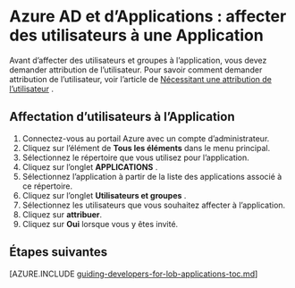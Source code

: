 <properties
    pageTitle="Azure AD et d’Applications : affecter des utilisateurs à une Application | Microsoft Azure"
    description="Comment faire pour implémenter l’attribution de l’utilisateur pour les applications Azure."
    services="active-directory"
    documentationCenter=""
    authors="femila"
    manager="femila"
    editor=""/>

<tags
    ms.service="active-directory"
    ms.workload="identity"
    ms.tgt_pltfrm="na"
    ms.devlang="na"
    ms.topic="article"
    ms.date="08/15/2015"
    ms.author="inhenk"/>

# <a name="azure-ad-and-applications-assigning-users-to-an-application"></a>Azure AD et d’Applications : affecter des utilisateurs à une Application
Avant d’affecter des utilisateurs et groupes à l’application, vous devez demander attribution de l’utilisateur.  Pour savoir comment demander attribution de l’utilisateur, voir l’article de [Nécessitant une attribution de l’utilisateur](active-directory-applications-guiding-developers-requiring-user-assignment.md) .

## <a name="assigning-users-to-an-application"></a>Affectation d’utilisateurs à l’Application
1. Connectez-vous au portail Azure avec un compte d’administrateur.
2. Cliquez sur l’élément de **Tous les éléments** dans le menu principal.
3. Sélectionnez le répertoire que vous utilisez pour l’application.
4. Cliquez sur l’onglet **APPLICATIONS** .
5. Sélectionnez l’application à partir de la liste des applications associé à ce répertoire.
6. Cliquez sur l’onglet **Utilisateurs et groupes** .
8. Sélectionnez les utilisateurs que vous souhaitez affecter à l’application.
9. Cliquez sur **attribuer**.
10. Cliquez sur **Oui** lorsque vous y êtes invité.

## <a name="next-steps"></a>Étapes suivantes
[AZURE.INCLUDE [guiding-developers-for-lob-applications-toc.md](../../includes/active-directory-applications-guiding-developers-for-lob-applications-toc.md)]
